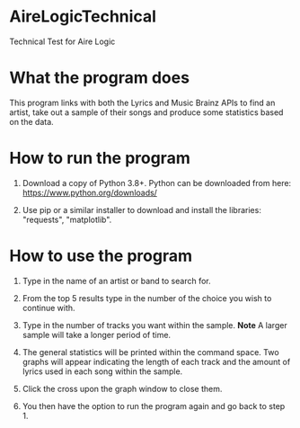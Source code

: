 # AireLogicTechnical
Technical Test for Aire Logic

# What the program does
This program links with both the Lyrics and Music Brainz APIs to find an artist, take out a sample of their songs and produce some statistics based on the data.

# How to run the program
1. Download a copy of Python 3.8+.
    Python can be downloaded from here: https://www.python.org/downloads/

2. Use pip or a similar installer to download and install the libraries: "requests", "matplotlib".

# How to use the program
1. Type in the name of an artist or band to search for.

2. From the top 5 results type in the number of the choice you wish to continue with.

3. Type in the number of tracks you want within the sample. **Note** A larger sample will take a longer period of time.

4. The general statistics will be printed within the command space.
    Two graphs will appear indicating the length of each track and the amount of lyrics used in each song within the sample.
    
5. Click the cross upon the graph window to close them.

6. You then have the option to run the program again and go back to step 1.
